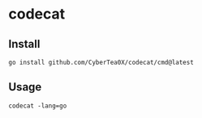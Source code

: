 # codecat

## Install

```
go install github.com/CyberTea0X/codecat/cmd@latest
```

## Usage

```
codecat -lang=go
```
